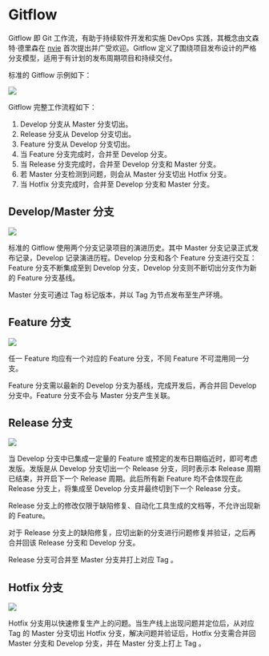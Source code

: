 # Gitflow

Gitflow 即 Git 工作流，有助于持续软件开发和实施 DevOps 实践，其概念由文森特·德里森在 [nvie](http://nvie.com/posts/a-successful-git-branching-model/) 首次提出并广受欢迎。Gitflow 定义了围绕项目发布设计的严格分支模型，适用于有计划的发布周期项目和持续交付。

标准的 Gitflow 示例如下：

![](https://terminus-paas.oss-cn-hangzhou.aliyuncs.com/paas-doc/2021/08/02/63182c72-d730-4690-8d09-bc1d8959a137.png)

Gitflow 完整工作流程如下：
1. Develop 分支从 Master 分支切出。
2. Release 分支从 Develop 分支切出。
3. Feature 分支从 Develop 分支切出。
4. 当 Feature 分支完成时，合并至 Develop 分支。
5. 当 Release 分支完成时，合并至 Develop 分支和 Master 分支。
6. 若 Master 分支检测到问题，则会从 Master 分支切出 Hotfix 分支。
7. 当 Hotfix 分支完成时，合并至 Develop 分支和 Master 分支。

## Develop/Master 分支

![](https://terminus-paas.oss-cn-hangzhou.aliyuncs.com/paas-doc/2021/08/02/5ba6cca2-d6ac-42b0-839a-22550cc963ee.png)

标准的 Gitflow 使用两个分支记录项目的演进历史。其中 Master 分支记录正式发布记录，Develop 记录演进历程。Develop 分支和各个 Feature 分支进行交互：Feature 分支不断集成至到 Develop 分支，Develop 分支则不断切出分支作为新的 Feature 分支基线。

Master 分支可通过 Tag 标记版本，并以 Tag 为节点发布至生产环境。

## Feature 分支

![](https://terminus-paas.oss-cn-hangzhou.aliyuncs.com/paas-doc/2021/08/02/b7400cec-f674-4814-9821-d8574ab4591d.png)

任一 Feature 均应有一个对应的 Feature 分支，不同 Feature 不可混用同一分支。

Feature 分支需以最新的 Develop 分支为基线，完成开发后，再合并回 Develop 分支中。Feature 分支不会与 Master 分支产生关联。

## Release 分支

![](https://terminus-paas.oss-cn-hangzhou.aliyuncs.com/paas-doc/2021/08/02/7d73a92b-a5f4-4687-86e2-b16456ab8235.png)

当 Develop 分支中已集成一定量的 Feature 或预定的发布日期临近时，即可考虑发版。发版是从 Develop 分支切出一个 Release 分支，同时表示本 Release 周期已结束，并开启下一个 Release 周期。此后所有新 Feature 均不会体现在此 Release 分支上，将集成至 Develop 分支并最终切到下一个 Release 分支。

Release 分支上的修改仅限于缺陷修复、自动化工具生成的文档等，不允许出现新的 Feature。

对于 Release 分支上的缺陷修复，应切出新的分支进行问题修复并验证，之后再合并回该 Release 分支和 Develop 分支。

Release 分支可合并至 Master 分支并打上对应 Tag 。

## Hotfix 分支

![](https://terminus-paas.oss-cn-hangzhou.aliyuncs.com/paas-doc/2021/08/02/ce4125be-7826-4fd0-987b-d5db9a51c705.png)

Hotfix 分支用以快速修复生产上的问题。当生产线上出现问题并定位后，从对应 Tag 的 Master 分支切出 Hotfix 分支，解决问题并验证后，Hotfix 分支需合并回 Master 分支和 Develop 分支，并在 Master 分支上打上 Tag 。


